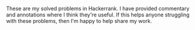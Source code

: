 These are my solved problems in Hackerrank. I have provided commentary and annotations where I think they're useful. If this helps anyone struggling with these problems, then I'm happy to help share my work.
